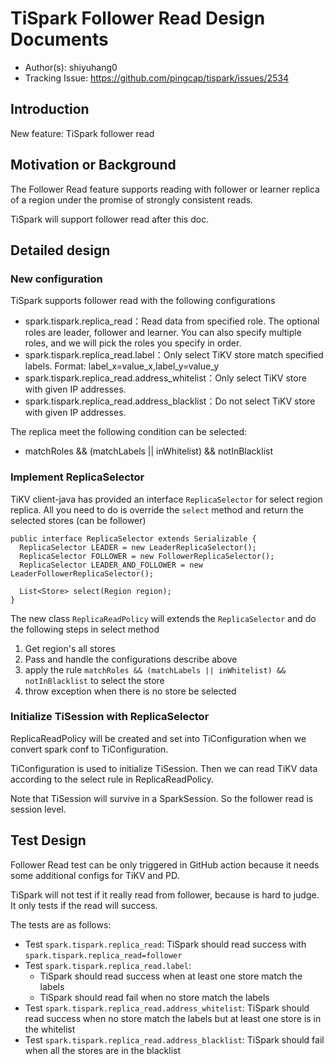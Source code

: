 # TiSpark Follower Read Design Documents

- Author(s): shiyuhang0
- Tracking Issue: https://github.com/pingcap/tispark/issues/2534


## Introduction

New feature: TiSpark follower read

## Motivation or Background

The Follower Read feature supports reading with follower or learner replica of a region under the promise of strongly consistent reads.

TiSpark will support follower read after this doc.

## Detailed design

### New configuration
TiSpark supports follower read with the following configurations
- spark.tispark.replica_read：Read data from specified role. The optional roles are leader, follower and learner. You can also specify multiple roles, and we will pick the roles you specify in order. 
- spark.tispark.replica_read.label：Only select TiKV store match specified labels. Format: label_x=value_x,label_y=value_y 
- spark.tispark.replica_read.address_whitelist：Only select TiKV store with given IP addresses. 
- spark.tispark.replica_read.address_blacklist：Do not select TiKV store with given IP addresses.

The replica meet the following condition can be selected:
- matchRoles && (matchLabels || inWhitelist) && notInBlacklist

### Implement ReplicaSelector

TiKV client-java has provided an interface `ReplicaSelector` for select region replica. All you need to do is override the `select` method and return the selected stores (can be follower)

```
public interface ReplicaSelector extends Serializable {
  ReplicaSelector LEADER = new LeaderReplicaSelector();
  ReplicaSelector FOLLOWER = new FollowerReplicaSelector();
  ReplicaSelector LEADER_AND_FOLLOWER = new LeaderFollowerReplicaSelector();

  List<Store> select(Region region);
}
```

The new class `ReplicaReadPolicy` will extends the `ReplicaSelector` and do the following steps in select method
1. Get region's all stores
2. Pass and handle the configurations describe above
3. apply the rule `matchRoles && (matchLabels || inWhitelist) && notInBlacklist` to select the store
4. throw exception when there is no store be selected

### Initialize TiSession with ReplicaSelector

ReplicaReadPolicy will be created and set into TiConfiguration when we convert spark conf to TiConfiguration.

TiConfiguration is used to initialize TiSession. Then we can read TiKV data according to the select rule in ReplicaReadPolicy.

Note that TiSession will survive in a SparkSession. So the follower read is session level.


## Test Design

Follower Read test can be only triggered in GitHub action because it needs some additional configs for TiKV and PD.

TiSpark will not test if it really read from follower, because is hard to judge. It only tests if the read will success.

The tests are as follows:
- Test `spark.tispark.replica_read`: TiSpark should read success with `spark.tispark.replica_read=follower`
- Test `spark.tispark.replica_read.label`:
  - TiSpark should read success when at least one store match the labels
  - TiSpark should read fail when no store match the labels
- Test `spark.tispark.replica_read.address_whitelist`: TiSpark should read success when no store match the labels but at least one store is in the whitelist
- Test `spark.tispark.replica_read.address_blacklist`: TiSpark should fail when all the stores are in the blacklist
